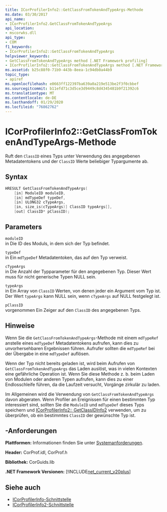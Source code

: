 ```yaml
---
title: ICorProfilerInfo2::GetClassFromTokenAndTypeArgs-Methode
ms.date: 03/30/2017
api_name:
- ICorProfilerInfo2.GetClassFromTokenAndTypeArgs
api_location:
- mscorwks.dll
api_type:
- COM
f1_keywords:
- ICorProfilerInfo2::GetClassFromTokenAndTypeArgs
helpviewer_keywords:
- GetClassFromTokenAndTypeArgs method [.NET Framework profiling]
- ICorProfilerInfo2::GetClassFromTokenAndTypeArgs method [.NET Framework profiling]
ms.assetid: b25c88f0-71b9-443b-8eea-1c94db0a44b9
topic_type:
- apiref
ms.openlocfilehash: e0663ff122397ba639a0a219e513be2f3f0cbbef
ms.sourcegitcommit: b11efd71c3d5ce3d9449c8d4345481b9f21392c6
ms.translationtype: MT
ms.contentlocale: de-DE
ms.lasthandoff: 01/29/2020
ms.locfileid: "76862762"
---
```

# <a name="icorprofilerinfo2getclassfromtokenandtypeargs-method"></a>ICorProfilerInfo2::GetClassFromTokenAndTypeArgs-Methode
Ruft den `ClassID` eines Typs unter Verwendung des angegebenen Metadatentokens und der `ClassID` Werte beliebiger Typargumente ab.  
  
## <a name="syntax"></a>Syntax  
  
```cpp  
HRESULT GetClassFromTokenAndTypeArgs(  
    [in] ModuleID moduleID,  
    [in] mdTypeDef typeDef,  
    [in] ULONG32 cTypeArgs,  
    [in, size_is(cTypeArgs)] ClassID typeArgs[],  
    [out] ClassID* pClassID);  
```  
  
## <a name="parameters"></a>Parameters  
 `moduleID`  
 in Die ID des Moduls, in dem sich der Typ befindet.  
  
 `typeDef`  
 in Ein `mdTypeDef` Metadatentoken, das auf den Typ verweist.  
  
 `cTypeArgs`  
 in Die Anzahl der Typparameter für den angegebenen Typ. Dieser Wert muss für nicht generische Typen NULL sein.  
  
 `typeArgs`  
 in Ein Array von `ClassID` Werten, von denen jeder ein Argument vom Typ ist. Der Wert `typeArgs` kann NULL sein, wenn `cTypeArgs` auf NULL festgelegt ist.  
  
 `pClassID`  
 vorgenommen Ein Zeiger auf den `ClassID` des angegebenen Typs.  
  
## <a name="remarks"></a>Hinweise  
 Wenn Sie die `GetClassFromTokenAndTypeArgs`-Methode mit einem `mdTypeRef` anstelle eines `mdTypeDef` Metadatentokens aufrufen, kann dies zu unvorhersehbaren Ergebnissen führen. Aufrufer sollten die `mdTypeRef` bei der Übergabe in eine `mdTypeDef` auflösen.  
  
 Wenn der Typ nicht bereits geladen ist, wird beim Aufrufen von `GetClassFromTokenAndTypeArgs` das Laden auslöst, was in vielen Kontexten eine gefährliche Operation ist. Wenn Sie diese Methode z. b. beim Laden von Modulen oder anderen Typen aufrufen, kann dies zu einer Endlosschleife führen, da die Laufzeit versucht, Vorgänge zirkulär zu laden.  
  
 Im Allgemeinen wird die Verwendung von `GetClassFromTokenAndTypeArgs` davon abgeraten. Wenn Profiler an Ereignissen für einen bestimmten Typ interessiert sind, sollten Sie die `ModuleID` und `mdTypeDef` dieses Typs speichern und [ICorProfilerInfo2:: GetClassIDInfo2](icorprofilerinfo2-getclassidinfo2-method.md) verwenden, um zu überprüfen, ob ein bestimmtes `ClassID` der gewünschte Typ ist.  
  
## <a name="requirements"></a>-Anforderungen  
 **Plattformen:** Informationen finden Sie unter [Systemanforderungen](../../../../docs/framework/get-started/system-requirements.md).  
  
 **Header:** CorProf.idl, CorProf.h  
  
 **Bibliothek:** CorGuids.lib  
  
 **.NET Framework Versionen:** [!INCLUDE[net_current_v20plus](../../../../includes/net-current-v20plus-md.md)]  
  
## <a name="see-also"></a>Siehe auch

- [ICorProfilerInfo-Schnittstelle](icorprofilerinfo-interface.md)
- [ICorProfilerInfo2-Schnittstelle](icorprofilerinfo2-interface.md)
